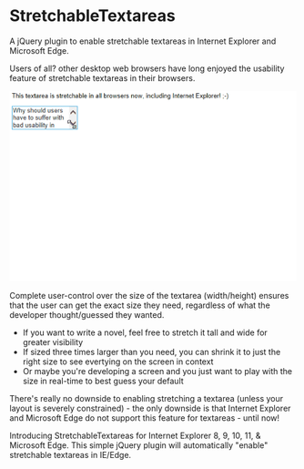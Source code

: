 # StretchableTextareas
A jQuery plugin to enable stretchable textareas in Internet Explorer and Microsoft Edge.

Users of all? other desktop web browsers have long enjoyed the usability feature of stretchable textareas in their browsers.

![StretchableTextareas Example][1]

Complete user-control over the size of the textarea (width/height) ensures that the user can get the exact size they need, regardless of what the developer thought/guessed they wanted.

* If you want to write a novel, feel free to stretch it tall and wide for greater visibility
* If sized three times larger than you need, you can shrink it to just the right size to see evertying on the screen in context
* Or maybe you're developing a screen and you just want to play with the size in real-time to best guess your default


There's really no downside to enabling stretching a textarea (unless your layout is severely constrained) - the only downside is that Internet Explorer and Microsoft Edge do not support this feature for textareas - until now!

Introducing StretchableTextareas for Internet Explorer 8, 9, 10, 11, & Microsoft Edge.  This simple jQuery plugin will automatically "enable" stretchable textareas in IE/Edge.

[1]: https://raw.githubusercontent.com/scunliffe/stretchabletextareas/master/ieStretchableTextareas.gif
